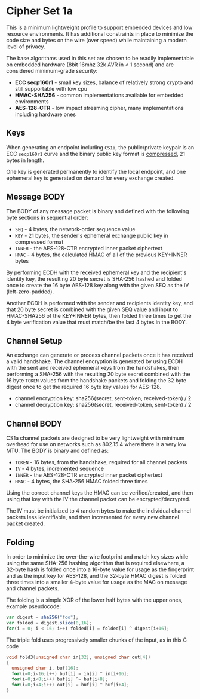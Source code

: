 Cipher Set 1a
=============

This is a minimum lightweight profile to support embedded devices and low resource environments.  It has additional constraints in place to minimize the code size and bytes on the wire (over speed) while maintaining a modern level of privacy.

The base algorithms used in this set are chosen to be readily implementable on embedded hardware (8bit 16mhz 32k AVR in < 1 second) and are considered minimum-grade security:

* **ECC secp160r1** - small key sizes, balance of relatively strong crypto and still supportable with low cpu
* **HMAC-SHA256** - common implementations available for embedded environments
* **AES-128-CTR** - low impact streaming cipher, many implementations including hardware ones

## Keys

When generating an endpoint including `CS1a`, the public/private keypair is an ECC `secp160r1` curve and the binary public key format is [compressed](https://www.secg.org/collateral/sec1_final.pdf), 21 bytes in length.

One key is generated permanently to identify the local endpoint, and one ephemeral key is generated on demand for every exchange created.

## Message BODY

The BODY of any message packet is binary and defined with the following byte sections in sequential order:

* `SEQ` - 4 bytes, the network-order sequence value
* `KEY` - 21 bytes, the sender's ephemeral exchange public key in compressed format
* `INNER` - the AES-128-CTR encrypted inner packet ciphertext
* `HMAC` - 4 bytes, the calculated HMAC of all of the previous KEY+INNER bytes

By performing ECDH with the received ephemeral key and the recipient's identity key, the resulting 20 byte secret is SHA-256 hashed and folded once to create the 16 byte AES-128 key along with the given SEQ as the IV (left-zero-padded).

Another ECDH is performed with the sender and recipients identity key, and that 20 byte secret is combined with the given SEQ value and input to HMAC-SHA256 of the KEY+INNER bytes, then folded three times to get the 4 byte verification value that must match/be the last 4 bytes in the BODY.

## Channel Setup

An exchange can generate or process channel packets once it has received a valid handshake.  The channel encryption is generated by using ECDH with the sent and received ephemeral keys from the handshakes, then performing a SHA-256 with the resulting 20 byte secret combined with the 16 byte `TOKEN` values from the handshake packets and folding the 32 byte digest once to get the required 16 byte key values for AES-128.

* channel encryption key: sha256(secret, sent-token, received-token) / 2
* channel decryption key: sha256(secret, received-token, sent-token) / 2

## Channel BODY

CS1a channel packets are designed to be very lightweight with minimum overhead for use on networks such as 802.15.4 where there is a very low MTU.  The BODY is binary and defined as:

* `TOKEN` - 16 bytes, from the handshake, required for all channel packets
* `IV` - 4 bytes, incremented sequence
* `INNER` - the AES-128-CTR encrypted inner packet ciphertext
* `HMAC` - 4 bytes, the SHA-256 HMAC folded three times

Using the correct channel keys the HMAC can be verified/created, and then using that key with the IV the channel packet can be encrypted/decrypted.

The IV must be initialized to 4 random bytes to make the individual channel packets less identifiable, and then incremented for every new channel packet created.


## Folding

In order to minimize the over-the-wire footprint and match key sizes while using the same SHA-256 hashing algorithm that is required elsewhere, a 32-byte hash is folded once into a 16-byte value for usage as the fingerprint and as the input key for AES-128, and the 32-byte HMAC digest is folded three times into a smaller 4-byte value for usage as the MAC on message and channel packets.

The folding is a simple XOR of the lower half bytes with the upper ones, example pseudocode:

```js
var digest = sha256("foo");
var folded = digest.slice(0,16);
for(i = 0; i < 16; i++) folded[i] = folded[i] ^ digest[i+16];
```


The triple fold uses progressively smaller chunks of the input, as in this C code

```c
void fold3(unsigned char in[32], unsigned char out[4])
{
  unsigned char i, buf[16];
  for(i=0;i<16;i++) buf[i] = in[i] ^ in[i+16];
  for(i=0;i<8;i++) buf[i] ^= buf[i+8];
  for(i=0;i<4;i++) out[i] = buf[i] ^ buf[i+4];
}
```


